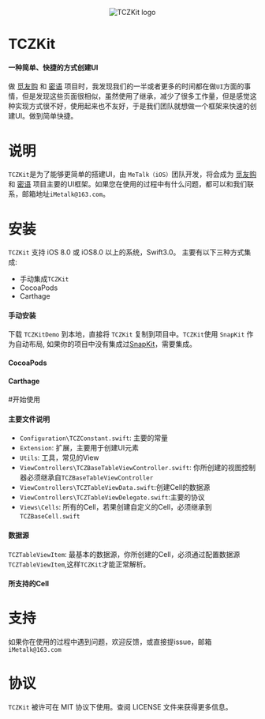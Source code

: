 
<p align="center" >
<img src="logo.png" title="TCZKit logo" float=left>
</p>

# TCZKit
#### 一种简单、快捷的方式创建UI
做 [觅友购](https://itunes.apple.com/cn/app/mi-you-gou/id1168242067?l=en&mt=8) 和 [密语](https://itunes.apple.com/cn/app/mi-yu-ji-zhi-an-quan/id954996058?mt=8) 项目时，我发现我们的一半或者更多的时间都在做`UI`方面的事情，但是发现这些页面很相似，虽然使用了继承，减少了很多工作量，但是感觉这种实现方式很不好，使用起来也不友好，于是我们团队就想做一个框架来快速的创建UI。做到简单快捷。

# 说明
`TCZKit`是为了能够更简单的搭建UI，由 `MeTalk（iOS）`团队开发，将会成为 [觅友购](https://itunes.apple.com/cn/app/mi-you-gou/id1168242067?l=en&mt=8) 和 [密语](https://itunes.apple.com/cn/app/mi-yu-ji-zhi-an-quan/id954996058?mt=8) 项目主要的UI框架。如果您在使用的过程中有什么问题，都可以和我们联系，邮箱地址`iMetalk@163.com`。

# 安装

`TCZKit` 支持 iOS 8.0 或 iOS8.0 以上的系统，Swift3.0。
主要有以下三种方式集成:
- 手动集成`TCZKit`
- CocoaPods
- Carthage

#### 手动安装
下载 `TCZKitDemo` 到本地，直接将 `TCZKit` 复制到项目中。`TCZKit`使用 `SnapKit` 作为自动布局,  如果你的项目中没有集成过[SnapKit](https://github.com/SnapKit/SnapKit)，需要集成。

#### CocoaPods

<!--```-->
<!--platform :ios, '8.0'-->
<!--pod 'TCZKit', '~>1.0'-->
<!--```-->
#### Carthage

#开始使用

#### 主要文件说明

- `Configuration\TCZConstant.swift`: 主要的常量
- `Extension`: 扩展，主要用于创建UI元素
- `Utils`: 工具，常见的View
- `ViewControllers\TCZBaseTableViewController.swift`: 你所创建的视图控制器必须继承自`TCZBaseTableViewController`
- `ViewControllers\TCZTableViewData.swift`:创建Cell的数据源
- `ViewControllers\TCZTableViewDelegate.swift`:主要的协议
- `Views\Cells`: 所有的Cell，若果创建自定义的Cell，必须继承到`TCZBaseCell.swift`

#### 数据源
`TCZTableViewItem`: 最基本的数据源，你所创建的Cell，必须通过配置数据源`TCZTableViewItem`,这样`TCZKit`才能正常解析。

#### 所支持的Cell


# 支持
如果你在使用的过程中遇到问题，欢迎反馈，或直接提issue，邮箱`iMetalk@163.com`

# 协议
`TCZKit` 被许可在 MIT 协议下使用。查阅 LICENSE 文件来获得更多信息。


